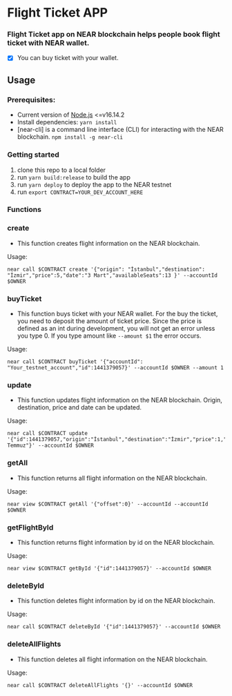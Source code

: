 # Flight Ticket APP

### Flight Ticket app on NEAR blockchain helps people book flight ticket with NEAR wallet.
- [x] You can buy ticket with your wallet.

## Usage

### Prerequisites:

- Current version of [Node.js](https://nodejs.org/) <=v16.14.2
- Install dependencies: `yarn install`
- [near-cli] is a command line interface (CLI) for interacting with the NEAR blockchain. 
```npm install -g near-cli``` 

### Getting started

1. clone this repo to a local folder
2. run `yarn build:release` to build the app
3. run `yarn deploy` to deploy the app to the NEAR testnet
4. run `export CONTRACT=YOUR_DEV_ACCOUNT_HERE` 

### Functions

### **create**<br>

* This function creates flight information on the NEAR blockchain.

Usage:<br>

```
near call $CONTRACT create '{"origin": "İstanbul","destination": "İzmir","price":5,"date":"3 Mart","availableSeats":13 }' --accountId $OWNER
```

### **buyTicket**<br>

* This function buys ticket with your NEAR wallet. For the buy the ticket, you need to deposit the amount of ticket price. 
Since the price is defined as an int during development, you will not get an error unless you type 0.
If you type amount like ```--amount $1``` the error occurs.

Usage:<br>

```
near call $CONTRACT buyTicket '{"accountId": "Your_testnet_account","id":1441379057}' --accountId $OWNER --amount 1
```
### **update**<br>

* This function updates flight information on the NEAR blockchain. Origin, destination, price and date can be updated.

Usage:<br>

```
near call $CONTRACT update '{"id":1441379057,"origin":"İstanbul","destination":"İzmir","price":1,"date":"19 Temmuz"}' --accountId $OWNER
```

### **getAll**<br>

* This function returns all flight information on the NEAR blockchain. 

Usage:<br>

```
near view $CONTRACT getAll '{"offset":0}' --accountId --accountId $OWNER
```

### **getFlightById**<br>

* This function returns flight information by id on the NEAR blockchain.

Usage:<br>

```
near view $CONTRACT getById '{"id":1441379057}' --accountId $OWNER
```

### **deleteById**<br>

* This function deletes flight information by id on the NEAR blockchain.

Usage:<br>

```
near call $CONTRACT deleteById '{"id":1441379057}' --accountId $OWNER
```

### **deleteAllFlights**<br>

* This function deletes all flight information on the NEAR blockchain.

Usage:<br>

```
near call $CONTRACT deleteAllFlights '{}' --accountId $OWNER
```
